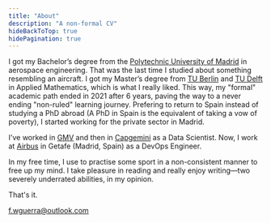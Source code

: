 ```yaml
---
title: "About"
description: "A non-formal CV"
hideBackToTop: true
hidePagination: true
---
```


I got my Bachelor’s degree from the [Polytechnic University of Madrid](https://www.etsiae.upm.es/) in aerospace engineering. That was the last time I studied about something resembling an aircraft. I got my Master’s degree from [TU Berlin](https://www.tu.berlin/) and [TU Delft](https://www.tudelft.nl/en/) in Applied Mathematics, which is what I really liked. This way, my "formal" academic path ended in 2021 after 6 years, paving the way to a never ending "non-ruled" learning journey. Prefering to return to Spain instead of studying a PhD abroad (A PhD in Spain is the equivalent of taking a vow of poverty), I started working for the private sector in Madrid.

I've worked in [GMV](https://gmv.com/es-es) and then in [Capgemini](https://www.capgemini.com/) as a Data Scientist. Now, I work at [Airbus](https://www.airbus.com/en) in Getafe (Madrid, Spain) as a DevOps Engineer. 


In my free time, I use to practise some sport in a non-consistent manner to free up my mind. I take pleasure in reading and really enjoy writing—two severely underrated abilities, in my opinion.


That's it. 

f.wguerra@outlook.com

